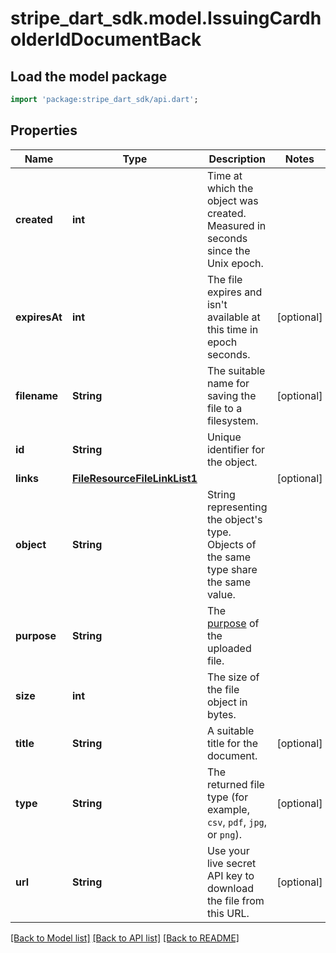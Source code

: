 # stripe_dart_sdk.model.IssuingCardholderIdDocumentBack

## Load the model package
```dart
import 'package:stripe_dart_sdk/api.dart';
```

## Properties
Name | Type | Description | Notes
------------ | ------------- | ------------- | -------------
**created** | **int** | Time at which the object was created. Measured in seconds since the Unix epoch. | 
**expiresAt** | **int** | The file expires and isn't available at this time in epoch seconds. | [optional] 
**filename** | **String** | The suitable name for saving the file to a filesystem. | [optional] 
**id** | **String** | Unique identifier for the object. | 
**links** | [**FileResourceFileLinkList1**](FileResourceFileLinkList1.md) |  | [optional] 
**object** | **String** | String representing the object's type. Objects of the same type share the same value. | 
**purpose** | **String** | The [purpose](https://stripe.com/docs/file-upload#uploading-a-file) of the uploaded file. | 
**size** | **int** | The size of the file object in bytes. | 
**title** | **String** | A suitable title for the document. | [optional] 
**type** | **String** | The returned file type (for example, `csv`, `pdf`, `jpg`, or `png`). | [optional] 
**url** | **String** | Use your live secret API key to download the file from this URL. | [optional] 

[[Back to Model list]](../README.md#documentation-for-models) [[Back to API list]](../README.md#documentation-for-api-endpoints) [[Back to README]](../README.md)


